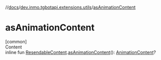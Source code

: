 //[docs](../../index.md)/[dev.inmo.tgbotapi.extensions.utils](index.md)/[asAnimationContent](as-animation-content.md)



# asAnimationContent  
[common]  
Content  
inline fun [ResendableContent](../dev.inmo.tgbotapi.types.message.content.abstracts/-resendable-content/index.md).[asAnimationContent](as-animation-content.md)(): [AnimationContent](../dev.inmo.tgbotapi.types.message.content.media/-animation-content/index.md)?  



